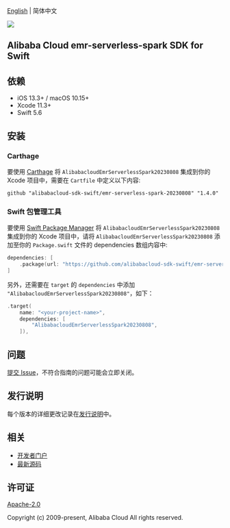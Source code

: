 [English](README.md) | 简体中文

![](https://aliyunsdk-pages.alicdn.com/icons/AlibabaCloud.svg)

## Alibaba Cloud emr-serverless-spark SDK for Swift

## 依赖

- iOS 13.3+ / macOS 10.15+
- Xcode 11.3+
- Swift 5.6

## 安装

### Carthage

要使用 [Carthage](https://github.com/Carthage/Carthage) 将 `AlibabacloudEmrServerlessSpark20230808` 集成到你的 Xcode 项目中，需要在 `Cartfile` 中定义以下内容:

```ogdl
github "alibabacloud-sdk-swift/emr-serverless-spark-20230808" "1.4.0"
```

### Swift 包管理工具

要使用 [Swift Package Manager](https://swift.org/package-manager/) 将 `AlibabacloudEmrServerlessSpark20230808` 集成到你的 Xcode 项目中，请将 `AlibabacloudEmrServerlessSpark20230808` 添加至你的 `Package.swift` 文件的 dependencies 数组内容中:

```swift
dependencies: [
    .package(url: "https://github.com/alibabacloud-sdk-swift/emr-serverless-spark-20230808.git", from: "1.4.0")
]
```

另外，还需要在 `target` 的 `dependencies` 中添加 `"AlibabacloudEmrServerlessSpark20230808"`，如下：

```swift
.target(
    name: "<your-project-name>",
    dependencies: [
        "AlibabacloudEmrServerlessSpark20230808",
    ]),
```

## 问题

[提交 Issue](https://github.com/alibabacloud-sdk-swift/emr-serverless-spark-20230808/issues/new)，不符合指南的问题可能会立即关闭。

## 发行说明

每个版本的详细更改记录在[发行说明](./ChangeLog.txt)中。

## 相关

* [开发者门户](https://next.api.aliyun.com/home)
* [最新源码](https://github.com/alibabacloud-sdk-swift/emr-serverless-spark-20230808)

## 许可证

[Apache-2.0](http://www.apache.org/licenses/LICENSE-2.0)

Copyright (c) 2009-present, Alibaba Cloud All rights reserved.
